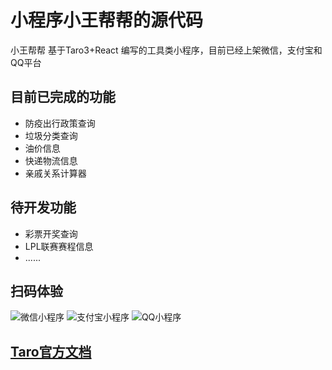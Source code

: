 # 小程序小王帮帮的源代码
小王帮帮 基于Taro3+React 编写的工具类小程序，目前已经上架微信，支付宝和QQ平台
## 目前已完成的功能
- 防疫出行政策查询
- 垃圾分类查询
- 油价信息
- 快递物流信息
- 亲戚关系计算器
## 待开发功能
- 彩票开奖查询
- LPL联赛赛程信息
- ......

## 扫码体验
![微信小程序](https://oss.2hider.com/wechatminiprogram.jpg)
![支付宝小程序](https://oss.2hider.com/alipayminiprogram.jpg)
![QQ小程序](https://oss.2hider.com/qqminiprogram.png)

## [Taro官方文档](https://taro-docs.jd.com/taro/docs/README/index.html)
